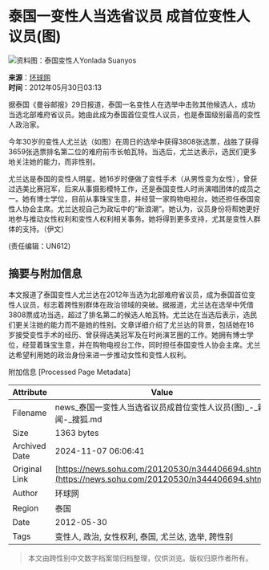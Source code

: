 # 泰国一变性人当选省议员 成首位变性人议员(图)

![资料图：泰国变性人Yonlada Suanyos](https://photocdn.sohu.com/20120530/Img344406695.jpg)

**来源**：[环球网](https://world.huanqiu.com/well_read/2012-05/2769271.html)  
**时间**：2012年05月30日03:13  

据泰国《曼谷邮报》29日报道，泰国一名变性人在选举中击败其他候选人，成功当选北部难府省议员。她由此成为泰国首位变性人议员，也是泰国级别最高的变性人政治家。  

今年30岁的变性人尤兰达（如图）在周日的选举中获得3808张选票，战胜了获得3659张选票排名第二位的难府前市长帕瓦特。当选后，尤兰达表示，选民们更多地关注她的能力，而非性别。  

尤兰达是泰国的变性人明星。她16岁时便做了变性手术（从男性变为女性），曾获过选美比赛冠军，后来从事摄影模特工作，还是泰国变性人时尚演唱团体的成员之一。她有博士学位，目前从事珠宝生意，并经营一家购物电视台。她还担任泰国变性人协会主席。尤兰达视自己为政坛中的“新浪潮”。她认为，议员身份将帮她更好地参与推动女性权利和变性人权利相关事务。她将得到更多支持，尤其是变性人群体的支持。（伊文）

(责任编辑：UN612)

## 摘要与附加信息

<!-- tcd_abstract -->
本文报道了泰国变性人尤兰达在2012年当选为北部难府省议员，成为泰国首位变性人议员，标志着跨性别群体在政治领域的突破。据报道，尤兰达在选举中凭借3808票成功当选，超过了排名第二的候选人帕瓦特。尤兰达在当选后表示，选民们更关注她的能力而不是她的性别。文章详细介绍了尤兰达的背景，包括她在16岁接受变性手术的经历、曾获得选美冠军及在时尚演艺圈的工作。她拥有博士学位，经营着珠宝生意，并在购物电视台工作，同时担任泰国变性人协会主席。尤兰达希望利用她的政治身份来进一步推动女性和变性人权利。
<!-- tcd_abstract_end -->

附加信息 [Processed Page Metadata]

| Attribute       | Value                                  |
|-----------------|----------------------------------------|
| Filename        | news_泰国一变性人当选省议员成首位变性人议员(图)_-_新闻-_搜狐.md                             |
| Size            | 1363 bytes                           |
| Archived Date   | 2024-11-07 06:06:41                             |
| Original Link   | [https://news.sohu.com/20120530/n344406694.shtml](https://news.sohu.com/20120530/n344406694.shtml)                       |
| Author          | 环球网                               |
| Region          | 泰国                               |
| Date            | 2012-05-30                                 |
| Tags            | 变性人, 政治, 女性权利, 泰国, 尤兰达, 选举, 跨性别                                 |
>
> 本文由跨性别中文数字档案馆归档整理，仅供浏览。版权归原作者所有。
>